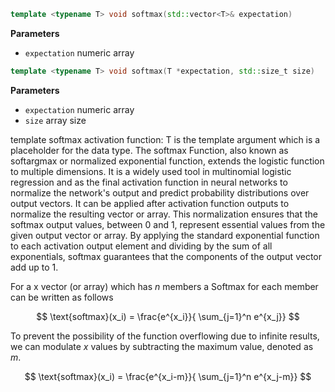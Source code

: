 ```c++
template <typename T> void softmax(std::vector<T>& expectation)
```

**Parameters**
- `expectation` numeric array

```c++
template <typename T> void softmax(T *expectation, std::size_t size)  
```
**Parameters**
- `expectation` numeric array
- `size` array size

template softmax activation function: T is the template argument which is a placeholder for the data type. The softmax Function, also known as softargmax or normalized exponential function, extends the logistic function to multiple dimensions. It is a widely used tool in multinomial logistic regression and as the final activation function in neural networks to normalize the network's output and predict probability distributions over output vectors. It can be applied after activation function outputs to normalize the resulting vector or array. This normalization ensures that the softmax output values, between 0 and 1, represent essential values from the given output vector or array. By applying the standard exponential function to each activation output element and dividing by the sum of all exponentials, softmax guarantees that the components of the output vector add up to 1.

For a x vector (or array) which has $n$ members a Softmax for each member can be written as follows

$$ \text{softmax}(x_i) = \frac{e^{x_i}}{ \sum_{j=1}^n e^{x_j}} $$

To prevent the possibility of the function overflowing due to infinite results, we can modulate $x$ values by subtracting the maximum value, denoted as $m$.

$$ \text{softmax}(x_i) = \frac{e^{x_i-m}}{ \sum_{j=1}^n e^{x_j-m}} $$
